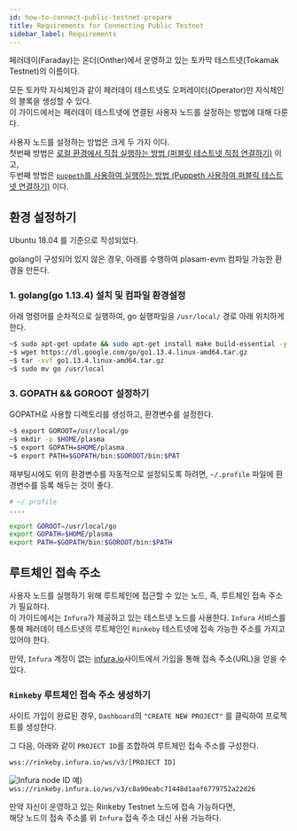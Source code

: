 ```yaml
---
id: how-to-connect-public-testnet-prepare
title: Requirements for Connecting Public Testnet
sidebar_label: Requirements
---
```


페러데이(Faraday)는 온더(Onther)에서 운영하고 있는 토카막 테스트넷(Tokamak Testnet)의 이름이다.

모든 토카막 자식체인과 같이 페러데이 테스트넷도 오퍼레이터(Operator)만 자식체인의 블록을 생성할 수 있다.<br>
이 가이드에서는 페러데이 테스트넷에 연결된 사용자 노드를 설정하는 방법에 대해 다룬다.

사용자 노드를 설정하는 방법은 크게 두 가지 이다.<br>
첫번째 방법은 [로컬 환경에서 직접 실행하는 방법 (퍼블릿 테스트넷 직접 연결하기)](how-to-connect-public-testnet-manually) 이고, <br>
두번째 방법은 [`puppeth`를 사용하여 실행하는 방법 (Puppeth 사용하여 퍼블릭 테스트넷 연결하기)](how-to-connect-public-testnet-manually) 이다.

## 환경 설정하기

Ubuntu 18.04 를 기준으로 작성되었다.

golang이 구성되어 있지 않은 경우, 아래를 수행하여 plasam-evm 컴파일 가능한 환경을 만든다.

### 1. golang(go 1.13.4) 설치 및 컴파일 환경설정

아래 명령어를 순차적으로 실행하여, go 실행파일을 `/usr/local/` 경로 아래 위치하게 한다.

```bash
~$ sudo apt-get update && sudo apt-get install make build-essential -y
~$ wget https://dl.google.com/go/go1.13.4.linux-amd64.tar.gz
~$ tar -xvf go1.13.4.linux-amd64.tar.gz
~$ sudo mv go /usr/local
```

### 3. GOPATH && GOROOT 설정하기

GOPATH로 사용할 디렉토리를 생성하고, 환경변수를 설정한다.

```bash
~$ export GOROOT=/usr/local/go
~$ mkdir -p $HOME/plasma
~$ export GOPATH=$HOME/plasma
~$ export PATH=$GOPATH/bin:$GOROOT/bin:$PAT
```

재부팅시에도 위의 환경변수를 자동적으로 설정되도록 하려면,  `~/.profile` 파일에 환경변수를 등록 해두는 것이 좋다.

```sh
# ~/.profile
....

export GOROOT=/usr/local/go
export GOPATH=$HOME/plasma
export PATH=$GOPATH/bin:$GOROOT/bin:$PATH
```

## 루트체인 접속 주소
사용자 노드를 실행하기 위해 루트체인에 접근할 수 있는 노드, 즉, 루트체인 접속 주소가 필요하다.<br>
이 가이드에서는 `Infura`가 제공하고 있는 테스트넷 노드를 사용한다. `Infura` 서비스를 통해 페러데이 테스트넷의 루트체인인 `Rinkeby` 테스트넷에 접속 가능한 주소를 가지고 있어야 한다.

만약, `Infura` 계정이 없는 [infura.io](https://infura.io/)사이트에서 가입을 통해 접속 주소(URL)을 얻을 수 있다.

### `Rinkeby` 루트체인 접속 주소 생성하기

사이트 가입이 완료된 경우, `Dashboard`의 `"CREATE NEW PROJECT"` 를 클릭하여 프로젝트를 생성한다.

그 다음, 아래와 같이 `PROJECT ID`를 조합하여 루트체인 접속 주소를 구성한다.

`wss://rinkeby.infura.io/ws/v3/[PROJECT ID]`

![Infura node ID](assets/guides_create-infura-node.png)
예) `wss://rinkeby.infura.io/ws/v3/c8a90eabc71448d1aaf6779752a22d26`

만약 자신이 운영하고 있는 Rinkeby Testnet 노드에 접속 가능하다면, <br> 해당 노드의 접속 주소를 위 `Infura` 접속 주소 대신 사용 가능하다.
